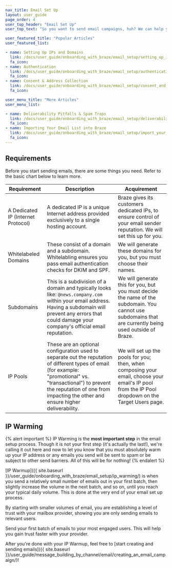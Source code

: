 ```yaml
---
nav_title: Email Set Up
layout: user_guide
page_order: 4
user_top_header: "Email Set Up"
user_top_text: "So you want to send email campaigns, huh? We can help you with that! Either follow our guide below or check out our [LAB course on deliverability](https://lab.braze.com/email-onboarding-for-pro-and-enterprise-achieving-high-deliverability)."

user_featured_title: "Popular Articles"
user_featured_list:

- name: Setting Up IPs and Domains
  link: /docs/user_guide/onboarding_with_braze/email_setup/setting_up_ips_and_domains/
  fa_icon:
- name: Authentication
  link: /docs/user_guide/onboarding_with_braze/email_setup/authentication/
  fa_icon:
- name: Consent & Address Collection
  link: /docs/user_guide/onboarding_with_braze/email_setup/consent_and_address_collection/
  fa_icon:

user_menu_title: "More Articles"
user_menu_list:

- name: Deliverability Pitfalls & Spam Traps
  link: /docs/user_guide/onboarding_with_braze/email_setup/deliverability_pitfalls_and_spam_traps/
  fa_icon:
- name: Importing Your Email List into Braze
  link: /docs/user_guide/onboarding_with_braze/email_setup/import_your_email_list/
  fa_icon:
---
```


## Requirements

Before you start sending emails, there are some things you need. Refer to the basic chart below to learn more.

|Requirement | Description | Acquirement |
|---|---|---|
| A Dedicated IP (Internet Protocol)| A dedicated IP is a unique Internet address provided exclusively to a single hosting account. | Braze gives its customers dedicated IPs, to ensure control of your email sender reputation. We will set this up for you.|
| Whitelabeled Domains | These consist of a domain and a subdomain. Whitelabling ensures you pass email authentication checks for DKIM and SPF. | We will generate these domains for you, but you must choose their names. |
|Subdomains | This is a subdivision of a domain and typically looks like: `@news.company.com` within your email address. Having a subdomain will prevent any errors that could damage your company's official email reputation. | We will generate this for you, but you must decide the name of the subdomain. You cannot use subdomains that are currently being used outside of Braze. |
|IP Pools | These are an optional configuration used to separate out the reputation of different types of email (for example: "promotional" vs. "transactional") to prevent the reputation of one from impacting the other and ensure higher deliverability. | We will set up the pools for you; then, when composing your email, choose your email's IP pool from the IP Pool dropdown on the Target Users page.|

## IP Warming

{% alert important %}
IP Warming is the __most important step__ in the email setup process. Though it is not your first step (it's actually the last!), we're calling it out here and now to let you know that you must absolutely warm up your IP address or any emails you send will be sent to spam or be subject to other send barriers. All of this will be for nothing!
{% endalert %}

[IP Warmup]({{ site.baseurl }}/user_guide/onboarding_with_braze/email_setup/ip_warming/) is when you send a relatively small number of emails out in your first batch, then slightly increase the volume in the next batch, and so on, until you reach your typical daily volume. This is done at the very end of your email set up process.

By starting with smaller volumes of email, you are establishing a level of trust with your mailbox provider, showing you are only sending emails to relevant users.

Send your first batch of emails to your most engaged users. This will help you gain trust faster with your provider.

After you're done with your IP Warmup, feel free to [start creating and sending emails]({{ site.baseurl }}/user_guide/message_building_by_channel/email/creating_an_email_campaign/)!
